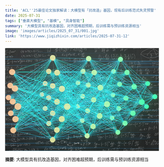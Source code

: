 ```yaml
---
title: 'ACL''25最佳论文独家解读：大模型有「抗改造」基因，现有后训练范式失灵预警'
date: 2025-07-31
tags: ["垂直大模型", "基模", "具身智能"]
summary: '大模型具有抗改造基因，对齐困难超预期，后训练需与预训练资源相当'
image: 'images/articles/2025_07_31/001.jpg'
link: 'https://www.jiqizhixin.com/articles/2025-07-31-12'
---
```

![ACL''25最佳论文独家解读：大模型有「抗改造」基因，现有后训练范式失灵预警](images/articles/2025_07_31/001.jpg)

**摘要**: 大模型具有抗改造基因，对齐困难超预期，后训练需与预训练资源相当
